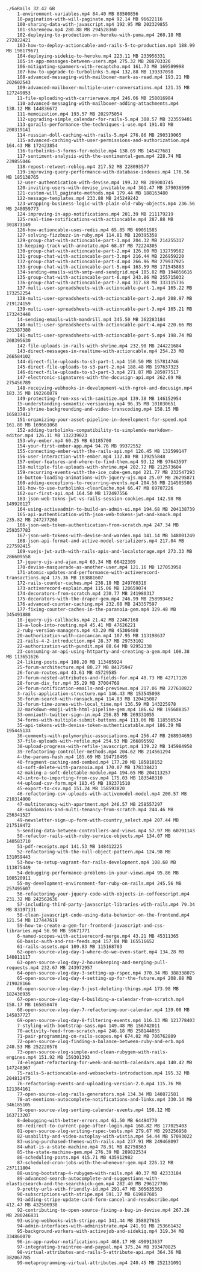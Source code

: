     ./GoRails 32.42 GB
        1-environment-variables.mp4 84.40 MB 88500856
        10-pagination-with-will-paginate.mp4 92.14 MB 96622116
        100-sharing-data-with-javascript.mp4 192.95 MB 202329855
        101-sharemeow.mp4 280.88 MB 294528360
        102-deploying-to-production-on-heroku-with-puma.mp4 260.18 MB 272822421
        103-how-to-deploy-actioncable-and-rails-5-to-production.mp4 188.99 MB 198179671
        104-deploying-sidekiq-to-heroku.mp4 223.11 MB 233956331
        105-in-app-messages-between-users.mp4 275.32 MB 288703326
        106-mitigating-spammers-with-recaptcha.mp4 161.73 MB 169589998
        107-how-to-upgrade-to-turbolinks-5.mp4 132.88 MB 139337098
        108-advanced-messaging-with-mailboxer-mark-as-read.mp4 193.21 MB 202602543
        109-advanced-mailboxer-multiple-user-conversations.mp4 121.35 MB 127249053
        11-file-uploading-with-carrierwave.mp4 246.06 MB 258016984
        110-advanced-messaging-with-mailboxer-adding-attachments.mp4 138.12 MB 144836672
        111-memoization.mp4 193.57 MB 202975054
        112-upgrading-simple_calendar-for-rails-5.mp4 308.57 MB 323559401
        113-gorails-performance-the-techniques-i-use.mp4 191.03 MB 200319141
        114-russian-doll-caching-with-rails-5.mp4 276.86 MB 290319065
        115-advanced-caching-with-user-permissions-and-authorization.mp4 164.43 MB 172423854
        116-turbolinks-5-forms-for-mobile.mp4 138.69 MB 145427681
        117-sentiment-analysis-with-the-sentimental-gem.mp4 228.74 MB 239855046
        118-repost-retweet-reblog.mp4 217.52 MB 228093577
        119-improving-query-performance-with-database-indexes.mp4 176.56 MB 185138765
        12-user-authentication-with-devise.mp4 199.32 MB 209003745
        120-inviting-users-with-devise_invitable.mp4 361.47 MB 379036599
        121-custom-will_paginate-methods.mp4 179.44 MB 188163480
        122-message-templates.mp4 233.88 MB 245249242
        123-wrapping-business-logic-with-plain-old-ruby-objects.mp4 236.56 MB 248059773
        124-improving-in-app-notifications.mp4 201.39 MB 211179219
        125-real-time-notifications-with-actioncable.mp4 287.88 MB 301873149
        126-how-actioncable-uses-redis.mp4 65.85 MB 69051585
        127-solving-fizzbuzz-in-ruby.mp4 114.81 MB 120395358
        129-group-chat-with-actioncable-part-1.mp4 204.32 MB 214255317
        13-keeping-track-with-annotate.mp4 68.87 MB 72224305
        130-group-chat-with-actioncable-part-2.mp4 126.60 MB 132759582
        131-group-chat-with-actioncable-part-3.mp4 216.44 MB 226959220
        132-group-chat-with-actioncable-part-4.mp4 266.96 MB 279937925
        133-group-chat-with-actioncable-part-5.mp4 163.59 MB 171545883
        134-sending-emails-with-smtp-and-sendgrid.mp4 185.82 MB 194856616
        135-group-chat-with-actioncable-part-6.mp4 243.86 MB 255715032
        136-group-chat-with-actioncable-part-7.mp4 317.68 MB 333115736
        137-multi-user-spreadsheets-with-actioncable-part-1.mp4 165.22 MB 173252254
        138-multi-user-spreadsheets-with-actioncable-part-2.mp4 208.97 MB 219124159
        139-multi-user-spreadsheets-with-actioncable-part-3.mp4 165.21 MB 173243448
        14-sending-emails-with-mandrill.mp4 345.50 MB 362283184
        140-multi-user-spreadsheets-with-actioncable-part-4.mp4 220.66 MB 231387380
        141-multi-user-spreadsheets-with-actioncable-part-5.mp4 198.74 MB 208395630
        142-file-uploads-in-rails-with-shrine.mp4 232.90 MB 244221684
        143-direct-messages-in-realtime-with-actioncable.mp4 254.23 MB 266584102
        144-direct-file-uploads-to-s3-part-1.mp4 150.50 MB 157814746
        145-direct-file-uploads-to-s3-part-2.mp4 188.48 MB 197637323
        146-direct-file-uploads-to-s3-part-3.mp4 271.87 MB 285077517
        147-electronic-signatures-with-the-docusign-api.mp4 262.69 MB 275456789
        148-receiving-webhooks-in-development-with-ngrok-and-docusign.mp4 183.35 MB 192260879
        149-protecting-from-xss-with-sanitize.mp4 139.38 MB 146152954
        15-understanding-semantic-versioning.mp4 96.35 MB 101030651
        150-shrine-backgrounding-and-video-transcoding.mp4 158.15 MB 165837412
        151-organizing-your-asset-pipeline-in-development-for-speed.mp4 161.80 MB 169661068
        152-adding-turbolinks-compatibility-to-simplemde-markdown-editor.mp4 126.11 MB 132239023
        153-why-ember.mp4 60.25 MB 63185700
        154-your-first-ember-app.mp4 94.76 MB 99372552
        155-connecting-ember-with-the-rails-api.mp4 126.45 MB 132599147
        156-user-interaction-with-ember.mp4 132.80 MB 139255848
        157-ember-features-and-where-to-find-them.mp4 93.12 MB 97643597
        158-multiple-file-uploads-with-shrine.mp4 202.72 MB 212573604
        159-recurring-events-with-the-ice_cube-gem.mp4 221.77 MB 232547293
        16-button-loading-animations-with-jquery-ujs.mp4 25.07 MB 26295871
        160-adding-exceptions-to-recurring-events.mp4 204.56 MB 214505586
        161-how-to-use-turbolinks-clearCache.mp4 66.47 MB 69707226
        162-our-first-api.mp4 164.50 MB 172497556
        163-json-web-tokns-jwt-vs-rails-session-cookies.mp4 142.98 MB 149928127
        164-using-activeadmin-to-build-an-admin-ui.mp4 194.68 MB 204138739
        165-api-authentication-with-json-web-tokens-jwt-and-knock.mp4 235.82 MB 247277268
        166-json-web-token-authentication-from-scratch.mp4 247.34 MB 259357783
        167-json-web-tokens-with-devise-and-warden.mp4 141.14 MB 148001249
        168-json-api-format-and-active-model-serializers.mp4 217.04 MB 227592415
        169-vuejs-jwt-auth-with-rails-apis-and-localstorage.mp4 273.33 MB 286609558
        17-jquery-ujs-and-ajax.mp4 63.34 MB 66422309
        170-devise-masquerade-as-another-user.mp4 121.16 MB 127053958
        171-atomic-updates-and-performance-with-activerecord-transactions.mp4 175.36 MB 183881607
        172-rails-counter-caches.mp4 238.18 MB 249760316
        173-activerecord-explain.mp4 115.06 MB 120659074
        174-decorators-from-scratch.mp4 230.77 MB 241980317
        175-decorators-with-the-draper-gem.mp4 246.99 MB 258993462
        176-advanced-counter-caching.mp4 232.08 MB 243357597
        177-fixing-counter-caches-in-the-paranoia-gem.mp4 329.48 MB 345491888
        18-jquery-ujs-callbacks.mp4 21.42 MB 22467168
        19-a-look-into-routing.mp4 45.41 MB 47626221
        2-ruby-version-managers.mp4 43.20 MB 45306480
        20-authorization-with-cancancan.mp4 107.95 MB 113198637
        21-rails-4-2-introduction.mp4 28.37 MB 29753102
        22-authorization-with-pundit.mp4 88.64 MB 92952338
        23-consuming-an-api-using-httparty-and-creating-a-gem.mp4 108.38 MB 113651626
        24-liking-posts.mp4 108.20 MB 113465924
        25-forum-architecture.mp4 80.27 MB 84175947
        26-forum-routes.mp4 43.61 MB 45729585
        27-forum-nested-attributes-and-fields-for.mp4 40.73 MB 42717120
        28-forum-div_for.mp4 35.29 MB 37004769
        29-forum-notification-emails-and-previews.mp4 217.06 MB 227610822
        3-rails-application-structure.mp4 146.43 MB 153545098
        30-forum-search-with-ransack.mp4 114.83 MB 120415087
        31-forum-time-zones-with-local_time.mp4 136.59 MB 143225978
        32-markdown-emoji-with-html-pipeline-gem.mp4 186.62 MB 195688357
        33-omniauth-twitter-sign-in.mp4 256.85 MB 269331055
        34-forms-with-multiple-submit-buttons.mp4 113.06 MB 118556534
        35-api-tokens-with-devise-token-authenticatable.mp4 186.39 MB 195445133
        36-comments-with-polymorphic-associations.mp4 256.47 MB 268934693
        37-file-uploads-with-refile.mp4 254.53 MB 266895592
        38-upload-progress-with-refile-javascript.mp4 139.22 MB 145984958
        39-refactoring-controller-methods.mp4 204.62 MB 214561294
        4-the-params-hash.mp4 185.69 MB 194710495
        40-fragment-caching-and-oembed.mp4 177.20 MB 185810152
        41-soft-delete-with-paranoia.mp4 170.07 MB 178338423
        42-making-a-soft-deletable-module.mp4 194.65 MB 204113257
        43-intro-to-importing-from-csv.mp4 175.03 MB 183540310
        44-upload-csv-form.mp4 183.45 MB 192371510
        45-export-to-csv.mp4 151.24 MB 158593820
        46-refactoring-csv-uploads-with-activemodel-model.mp4 200.57 MB 210314808
        47-multitenancy-with-apartment.mp4 246.57 MB 258557297
        48-subdomains-and-multi-tenancy-from-scratch.mp4 244.46 MB 256341527
        49-newsletter-sign-up-form-with-country_select.mp4 207.44 MB 217519472
        5-sending-data-between-controllers-and-views.mp4 57.97 MB 60791143
        50-refactor-rails-with-ruby-service-objects.mp4 134.07 MB 140583710
        51-pdf-receipts.mp4 141.53 MB 148412225
        52-refactoring-with-the-null-object-pattern.mp4 124.98 MB 131059443
        53-how-to-setup-vagrant-for-rails-development.mp4 108.60 MB 113875449
        54-debugging-performance-problems-in-your-views.mp4 95.86 MB 100520911
        55-my-development-environment-for-ruby-on-rails.mp4 245.56 MB 257495607
        56-refactoring-your-jquery-code-with-objects-in-coffeescript.mp4 231.32 MB 242562636
        57-including-third-party-javascript-libraries-with-rails.mp4 79.34 MB 83197131
        58-clean-javascript-code-using-data-behavior-on-the-frontend.mp4 121.54 MB 127447619
        59-how-to-create-a-gem-for-frontend-javascript-and-css-libraries.mp4 56.90 MB 59671771
        6-named-scopes-with-activerecord-merge.mp4 43.21 MB 45311365
        60-basic-auth-and-rss-feeds.mp4 157.84 MB 165516652
        61-rails-assets.mp4 109.83 MB 115168703
        62-open-source-vlog-day-1-where-do-we-even-start.mp4 134.28 MB 140811117
        63-open-source-vlog-day-2-housekeeping-and-merging-pull-requests.mp4 232.67 MB 243972957
        64-open-source-vlog-day-3-settimg-up-rspec.mp4 370.34 MB 388338075
        65-open-source-vlog-day-4-setting-up-for-the-future.mp4 208.88 MB 219028166
        66-open-source-vlog-day-5-just-deleting-things.mp4 173.98 MB 182436935
        67-open-source-vlog-day-6-building-a-calendar-from-scratch.mp4 158.17 MB 165858478
        68-open-source-vlog-day-7-refactoring-our-calendar.mp4 139.08 MB 145837727
        69-open-source-vlog-day-8-filtering-events.mp4 116.13 MB 121778403
        7-styling-with-bootstrap-sass.mp4 149.48 MB 156742011
        70-activity-feed-from-scratch.mp4 246.18 MB 258144055
        71-pair-programming-on-rails-scopes.mp4 674.02 MB 706762809
        72-open-source-vlog-finding-a-balance-between-ruby-and-erb.mp4 240.53 MB 252220576
        73-open-source-vlog-simple-and-clean-rubygem-with-rails-engines.mp4 151.92 MB 159301393
        74-elegant-refactoring-for-week-and-month-calendars.mp4 140.42 MB 147248367
        75-rails-5-actioncable-and-websockets-introduction.mp4 195.32 MB 204812475
        76-refactoring-events-and-uploading-version-2.0.mp4 115.76 MB 121384161
        77-open-source-vlog-rails-generators.mp4 134.34 MB 140872581
        78-at-mentions-autocomplete-notifications-and-links.mp4 330.14 MB 346185105
        79-open-source-vlog-sorting-calendar-events.mp4 156.12 MB 163713207
        8-debugging-with-better-errors.mp4 61.50 MB 64494770
        80-redirect-to-current-page-after-login.mp4 168.82 MB 177025403
        81-open-source-vlog-writing-rspec-tests.mp4 279.67 MB 293256958
        82-usability-and-video-autoplay-with-wistia.mp4 54.44 MB 57093022
        83-using-purchased-themes-with-rails.mp4 237.91 MB 249468097
        84-what-is-a-state-machine.mp4 78.91 MB 82750363
        85-the-state-machine-gem.mp4 276.39 MB 289822534
        86-scheduling-posts.mp4 415.71 MB 435912982
        87-scheduled-cron-jobs-with-the-whenever-gem.mp4 226.12 MB 237111804
        88-using-bootstrap-4-rubygem-with-rails.mp4 40.37 MB 42333184
        89-advanced-search-autocomplete-and-suggestions-with-elasticsearch-and-the-searchkick-gem.mp4 282.40 MB 296127706
        9-pretty-urls-with-friendly-id.mp4 291.47 MB 305635363
        90-subscriptions-with-stripe.mp4 591.17 MB 619887605
        91-adding-stripe-update-card-form-cancel-and-resubscribe.mp4 412.47 MB 432506938
        92-contributing-to-open-source-fixing-a-bug-in-devise.mp4 267.26 MB 280246831
        93-using-webhooks-with-stripe.mp4 341.44 MB 358027615
        94-admin-interfaces-with-administrate.mp4 241.91 MB 253661432
        95-background-workers-with-activejob-and-sidekiq.mp4 319.34 MB 334860070
        96-in-app-navbar-notifications.mp4 468.17 MB 490913637
        97-integrating-braintree-and-paypal.mp4 375.24 MB 393470825
        98-virtual-attributes-and-rails-5-attribute-api.mp4 364.36 MB 382067785
        99-metaprogramming-virtual-attributes.mp4 240.45 MB 252131091
